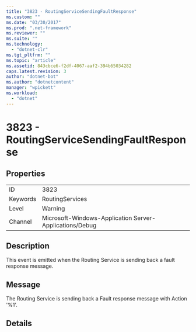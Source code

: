 ```yaml
---
title: "3823 - RoutingServiceSendingFaultResponse"
ms.custom: ""
ms.date: "03/30/2017"
ms.prod: ".net-framework"
ms.reviewer: ""
ms.suite: ""
ms.technology: 
  - "dotnet-clr"
ms.tgt_pltfrm: ""
ms.topic: "article"
ms.assetid: 843cbce6-f2df-4067-aaf2-394b65034282
caps.latest.revision: 3
author: "dotnet-bot"
ms.author: "dotnetcontent"
manager: "wpickett"
ms.workload: 
  - "dotnet"
---
```

# 3823 - RoutingServiceSendingFaultResponse
## Properties  
  
|||  
|-|-|  
|ID|3823|  
|Keywords|RoutingServices|  
|Level|Warning|  
|Channel|Microsoft-Windows-Application Server-Applications/Debug|  
  
## Description  
 This event is emitted when the Routing Service is sending back a fault response message.  
  
## Message  
 The Routing Service is sending back a Fault response message with Action '%1'.  
  
## Details
